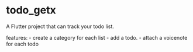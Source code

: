 # todo_getx

A Flutter project that can track your todo list.

features:
    -  create a category for each list
    -  add a todo.
    -  attach a voicenote for each todo
